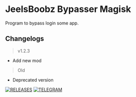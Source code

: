 # **JeelsBoobz Bypasser Magisk**
Program to bypass login some app.


## Changelogs
> v1.2.3
- Add new mod
> Old
- Deprecated version


[![RELEASES](https://img.shields.io/github/downloads/JeelsBoobz/JeelsBypasser/total.svg)](https://github.com/JeelsBoobz/JeelsBypasser/releases)
[![TELEGRAM](https://img.shields.io/badge/Telegram%20-Join%20Channel%20-blue)](https://t.me/JeelsBoobz)